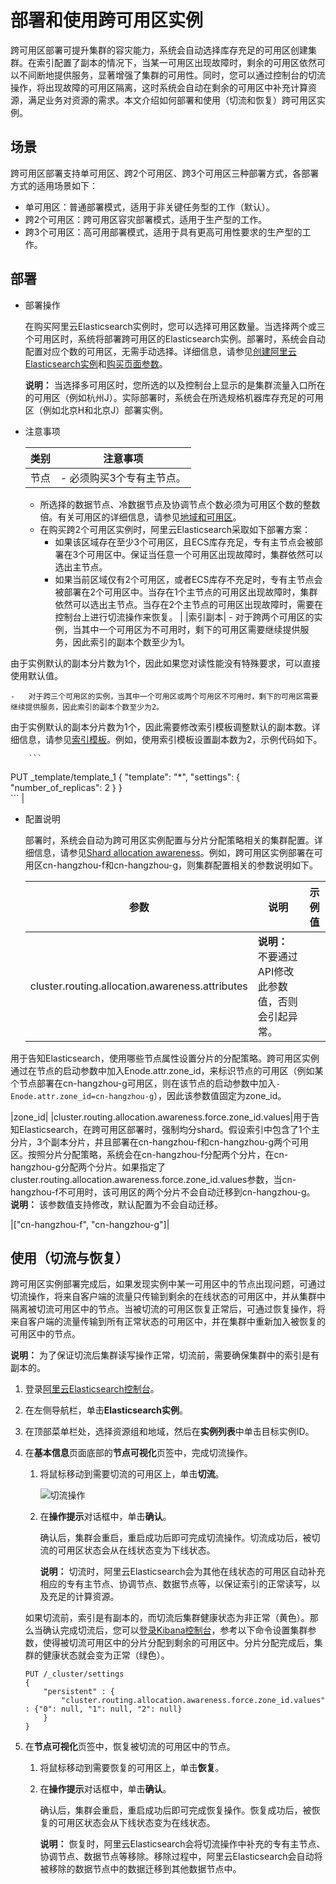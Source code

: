 # 部署和使用跨可用区实例

跨可用区部署可提升集群的容灾能力，系统会自动选择库存充足的可用区创建集群。在索引配置了副本的情况下，当某一可用区出现故障时，剩余的可用区依然可以不间断地提供服务，显著增强了集群的可用性。同时，您可以通过控制台的切流操作，将出现故障的可用区隔离，这时系统会自动在剩余的可用区中补充计算资源，满足业务对资源的需求。本文介绍如何部署和使用（切流和恢复）跨可用区实例。

## 场景

跨可用区部署支持单可用区、跨2个可用区、跨3个可用区三种部署方式，各部署方式的适用场景如下：

-   单可用区：普通部署模式，适用于非关键任务型的工作（默认）。
-   跨2个可用区：跨可用区容灾部署模式，适用于生产型的工作。
-   跨3个可用区：高可用部署模式，适用于具有更高可用性要求的生产型的工作。

## 部署

-   部署操作

    在购买阿里云Elasticsearch实例时，您可以选择可用区数量。当选择两个或三个可用区时，系统将部署跨可用区的Elasticsearch实例。部署时，系统会自动配置对应个数的可用区，无需手动选择。详细信息，请参见[创建阿里云Elasticsearch实例](/intl.zh-CN/Elasticsearch/管理实例/创建阿里云Elasticsearch实例.md)和[购买页面参数](/intl.zh-CN/Elasticsearch/快速入门/步骤一：创建实例/购买页面参数.md)。

    **说明：** 当选择多可用区时，您所选的以及控制台上显示的是集群流量入口所在的可用区（例如杭州J）。实际部署时，系统会在所选规格机器库存充足的可用区（例如北京H和北京J）部署实例。

-   注意事项

    |类别|注意事项|
    |--|----|
    |节点|    -   必须购买3个专有主节点。
    -   所选择的数据节点、冷数据节点及协调节点个数必须为可用区个数的整数倍。有关可用区的详细信息，请参见[地域和可用区](/intl.zh-CN/Elasticsearch/快速入门/步骤一：创建实例/购买页面参数.md)。
    -   在购买跨2个可用区实例时，阿里云Elasticsearch采取如下部署方案：
        -   如果该区域存在至少3个可用区，且ECS库存充足，专有主节点会被部署在3个可用区中。保证当任意一个可用区出现故障时，集群依然可以选出主节点。
        -   如果当前区域仅有2个可用区，或者ECS库存不充足时，专有主节点会被部署在2个可用区中。当存在1个主节点的可用区出现故障时，集群依然可以选出主节点。当存在2个主节点的可用区出现故障时，需要在控制台上进行切流操作来恢复。 |
    |索引副本|    -   对于跨两个可用区的实例，当其中一个可用区为不可用时，剩下的可用区需要继续提供服务，因此索引的副本个数至少为1。

由于实例默认的副本分片数为1个，因此如果您对读性能没有特殊要求，可以直接使用默认值。

    -   对于跨三个可用区的实例，当其中一个可用区或两个可用区不可用时，剩下的可用区需要继续提供服务，因此索引的副本个数至少为2。

由于实例默认的副本分片数为1个，因此需要修改索引模板调整默认的副本数。详细信息，请参见[索引模板](https://www.elastic.co/guide/en/elasticsearch/reference/5.5/indices-templates.html)。例如，使用索引模板设置副本数为2，示例代码如下。

        ```
PUT _template/template_1
{
  "template": "*",
  "settings": {
    "number_of_replicas": 2
  }
}                                
        ``` |

-   配置说明

    部署时，系统会自动为跨可用区实例配置与分片分配策略相关的集群配置。详细信息，请参见[Shard allocation awareness](https://www.elastic.co/guide/en/elasticsearch/reference/master/modules-cluster.html#shard-allocation-awareness)。例如，跨可用区实例部署在可用区cn-hangzhou-f和cn-hangzhou-g，则集群配置相关的参数说明如下。

    |参数|说明|示例值|
    |--|--|---|
    |cluster.routing.allocation.awareness.attributes|**说明：** 不要通过API修改此参数值，否则会引起异常。

用于告知Elasticsearch，使用哪些节点属性设置分片的分配策略。跨可用区实例通过在节点的启动参数中加入Enode.attr.zone\_id，来标识节点的可用区（例如某个节点部署在cn-hangzhou-g可用区，则在该节点的启动参数中加入`-Enode.attr.zone_id=cn-hangzhou-g`），因此该参数值固定为zone\_id。

|zone\_id|
    |cluster.routing.allocation.awareness.force.zone\_id.values|用于告知Elasticsearch，在跨可用区部署时，强制均分shard。假设索引中包含了1个主分片，3个副本分片，并且部署在cn-hangzhou-f和cn-hangzhou-g两个可用区。按照分片分配策略，系统会在cn-hangzhou-f分配两个分片，在cn-hangzhou-g分配两个分片。如果指定了cluster.routing.allocation.awareness.force.zone\_id.values参数，当cn-hangzhou-f不可用时，该可用区的两个分片不会自动迁移到cn-hangzhou-g。 **说明：** 该参数值支持修改，默认配置为不会自动迁移。

|\["cn-hangzhou-f", "cn-hangzhou-g"\]|


## 使用（切流与恢复）

跨可用区实例部署完成后，如果发现实例中某一可用区中的节点出现问题，可通过切流操作，将来自客户端的流量只传输到剩余的在线状态的可用区中，并从集群中隔离被切流可用区中的节点。当被切流的可用区恢复正常后，可通过恢复操作，将来自客户端的流量传输到所有正常状态的可用区中，并在集群中重新加入被恢复的可用区中的节点。

**说明：** 为了保证切流后集群读写操作正常，切流前，需要确保集群中的索引是有副本的。

1.  登录[阿里云Elasticsearch控制台](https://elasticsearch.console.aliyun.com/#/home)。

2.  在左侧导航栏，单击**Elasticsearch实例**。

3.  在顶部菜单栏处，选择资源组和地域，然后在**实例列表**中单击目标实例ID。

4.  在**基本信息**页面底部的**节点可视化**页签中，完成切流操作。

    1.  将鼠标移动到需要切流的可用区上，单击**切流**。

        ![切流操作](https://static-aliyun-doc.oss-accelerate.aliyuncs.com/assets/img/zh-CN/9446359951/p88646.png)

    2.  在**操作提示**对话框中，单击**确认**。

        确认后，集群会重启，重启成功后即可完成切流操作。切流成功后，被切流的可用区状态会从在线状态变为下线状态。

        **说明：** 切流时，阿里云Elasticsearch会为其他在线状态的可用区自动补充相应的专有主节点、协调节点、数据节点等，以保证索引的正常读写，以及充足的计算资源。

    如果切流前，索引是有副本的，而切流后集群健康状态为非正常（黄色）。那么当确认完成切流后，您可以[登录Kibana控制台](/intl.zh-CN/Elasticsearch/可视化控制/Kibana/登录Kibana控制台.md)，参考以下命令设置集群参数，使得被切流可用区中的分片分配到剩余的可用区中。分片分配完成后，集群的健康状态就会变为正常（绿色）。

    ```
    PUT /_cluster/settings
    {
        "persistent" : {
            "cluster.routing.allocation.awareness.force.zone_id.values" : {"0": null, "1": null, "2": null}
        }
    }
    ```

5.  在**节点可视化**页签中，恢复被切流的可用区中的节点。

    1.  将鼠标移动到需要恢复的可用区上，单击**恢复**。

    2.  在**操作提示**对话框中，单击**确认**。

        确认后，集群会重启，重启成功后即可完成恢复操作。恢复成功后，被恢复的可用区状态会从下线状态变为在线状态。

        **说明：** 恢复时，阿里云Elasticsearch会将切流操作中补充的专有主节点、协调节点、数据节点等移除。移除过程中，阿里云Elasticsearch会自动将被移除的数据节点中的数据迁移到其他数据节点中。


